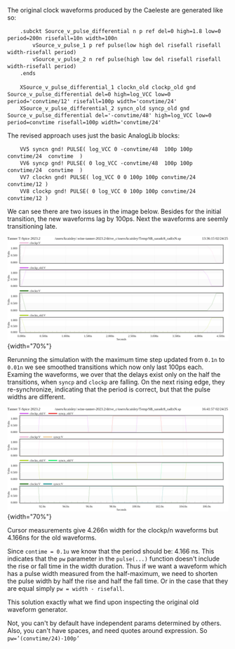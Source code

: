 The original clock waveforms produced by the Caeleste are generated like
so:

        .subckt Source_v_pulse_differential n p ref del=0 high=1.8 low=0 period=200n risefall=10n width=100n
            vSource_v_pulse_1 p ref pulse(low high del risefall risefall width-risefall period)
            vSource_v_pulse_2 n ref pulse(high low del risefall risefall width-risefall period)
        .ends

        XSource_v_pulse_differential_1 clockn_old clockp_old gnd Source_v_pulse_differential del=0 high=log_VCC low=0 period='convtime/12' risefall=100p width='convtime/24'
        XSource_v_pulse_differential_2 syncn_old syncp_old gnd Source_v_pulse_differential del='-convtime/48' high=log_VCC low=0 period=convtime risefall=100p width='convtime/24'

The revised approach uses just the basic AnalogLib blocks:

        VV5 syncn gnd! PULSE( log_VCC 0 -convtime/48  100p 100p convtime/24  convtime  )
        VV6 syncp gnd! PULSE( 0 log_VCC -convtime/48  100p 100p convtime/24  convtime  )
        VV7 clockn gnd! PULSE( log_VCC 0 0 100p 100p convtime/24  convtime/12 ) 
        VV8 clockp gnd! PULSE( 0 log_VCC 0 100p 100p convtime/24  convtime/12 ) 

We can see there are two issues in the image below. Besides for the
initial transition, the new waveforms lag by 100ps. Next the waveforms
are seemly transitioning late.

![image](images/misaligned_clocks.png){width="70%"}

Rerunning the simulation with the maximum time step updated from `0.1n`
to `0.01n` we see smoothed transitions which now only last 100ps each.
Examing the waveforms, we over that the delays exist only on the half
the transitions, when `syncp` and `clockp` are falling. On the next
rising edge, they re-synchronize, indicating that the period is correct,
but that the pulse widths are different.

![image](images/misaligned_clocks_0.01n.png){width="70%"}

Cursor measurements give 4.266n width for the clockp/n waveforms but
4.166ns for the old waveforms.

Since `contime = 0.1u` we know that the period should be: 4.166 ns. This
indicates that the `pw` parameter in the `pulse(...)` function doesn't
include the rise or fall time in the width duration. Thus if we want a
waveform which has a pulse width measured from the half-maximum, we need
to shorten the pulse width by half the rise and half the fall time. Or
in the case that they are equal simply `pw = width - risefall`.

This solution exactly what we find upon inspecting the original old
waveform generator.

Not, you can't by default have independent params determined by others.
Also, you can't have spaces, and need quotes around expression. So
`pw=’(convtime/24)-100p’`
